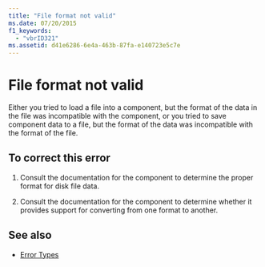 ```yaml
---
title: "File format not valid"
ms.date: 07/20/2015
f1_keywords: 
  - "vbrID321"
ms.assetid: d41e6286-6e4a-463b-87fa-e140723e5c7e
---
```

# File format not valid
Either you tried to load a file into a component, but the format of the data in the file was incompatible with the component, or you tried to save component data to a file, but the format of the data was incompatible with the format of the file.  
  
## To correct this error  
  
1. Consult the documentation for the component to determine the proper format for disk file data.  
  
2. Consult the documentation for the component to determine whether it provides support for converting from one format to another.  
  
## See also

- [Error Types](../../visual-basic/programming-guide/language-features/error-types.md)

